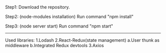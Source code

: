 Step1:
Download the repository.

Step2: (node-modules installation)
Run command "npm install"

Step3: (node server start)
Run command "npm start"

----------------------------------------------------------------

Used libraries:
1.Lodash
2.React-Redux(state management)
  a.User thunk as middleware
  b.Integrated Redux devtools
3.Axios
